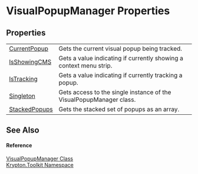 # VisualPopupManager Properties




## Properties
<table>
<tr>
<td><a href="989980d0-0683-5287-f57b-4dfa234c7d7c.md">CurrentPopup</a></td>
<td>Gets the current visual popup being tracked.</td></tr>
<tr>
<td><a href="e6bfd431-ab92-0eff-6e6f-b182168b414f.md">IsShowingCMS</a></td>
<td>Gets a value indicating if currently showing a context menu strip.</td></tr>
<tr>
<td><a href="1303cd3c-5463-8dec-84c6-603bbd43b975.md">IsTracking</a></td>
<td>Gets a value indicating if currently tracking a popup.</td></tr>
<tr>
<td><a href="098db254-7802-5594-ec2d-8778c2c742ee.md">Singleton</a></td>
<td>Gets access to the single instance of the VisualPopupManager class.</td></tr>
<tr>
<td><a href="5cdf21df-6ca1-3ef5-b9b5-4589cba4cd51.md">StackedPopups</a></td>
<td>Gets the stacked set of popups as an array.</td></tr>
</table>

## See Also


#### Reference
<a href="66187423-959b-b55a-dfeb-351062c21bdf.md">VisualPopupManager Class</a>  
<a href="79d2eac2-21f4-54ff-7552-b20c33c30600.md">Krypton.Toolkit Namespace</a>  
